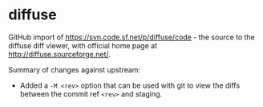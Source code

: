 # diffuse

GitHub import of https://svn.code.sf.net/p/diffuse/code - the source to the
diffuse diff viewer, with official home page at
http://diffuse.sourceforge.net/.

Summary of changes against upstream:
* Added a `-M <rev>` option that can be used with git to view the diffs between the commit ref `<rev>` and staging.
